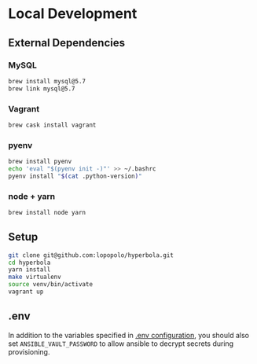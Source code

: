 # Local Development

## External Dependencies

### MySQL

```bash
brew install mysql@5.7
brew link mysql@5.7
```

### Vagrant

```bash
brew cask install vagrant
```

### pyenv

```bash
brew install pyenv
echo 'eval "$(pyenv init -)"' >> ~/.bashrc
pyenv install "$(cat .python-version)"
```

### node + yarn

```bash
brew install node yarn
```

## Setup

```bash
git clone git@github.com:lopopolo/hyperbola.git
cd hyperbola
yarn install
make virtualenv
source venv/bin/activate
vagrant up
```

## .env

In addition to the variables specified in [.env configuration](/doc/configuration.md),
you should also set `ANSIBLE_VAULT_PASSWORD` to allow ansible to decrypt secrets during
provisioning.
